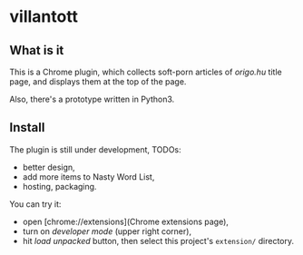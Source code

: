 # villantott

## What is it

This is a Chrome plugin,
which collects soft-porn articles of 
*origo.hu* title page,
and displays them at the top of the page.

Also, there's a prototype written in Python3.

## Install

The plugin is still under development, TODOs:
- better design,
- add more items to Nasty Word List,
- hosting, packaging.

You can try it:
- open [chrome://extensions](Chrome extensions page),
- turn on *developer mode* (upper right corner),
- hit *load unpacked* button, then select this project's
`extension/` directory.